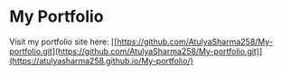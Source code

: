 # My Portfolio

Visit my portfolio site here: [[https://github.com/AtulyaSharma258/My-portfolio.git](https://github.com/AtulyaSharma258/My-portfolio.git)](https://atulyasharma258.github.io/My-portfolio/)
